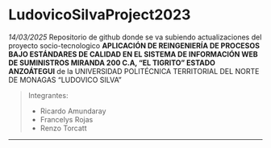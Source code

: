 # LudovicoSilvaProject2023
*14/03/2025*
Repositorio de github donde se va subiendo actualizaciones del proyecto socio-tecnologico **APLICACIÓN DE REINGENIERÍA DE PROCESOS BAJO ESTÁNDARES DE CALIDAD EN EL SISTEMA DE INFORMACIÓN WEB DE SUMINISTROS MIRANDA 200 C.A, “EL TIGRITO” ESTADO ANZOÁTEGUI** de la UNIVERSIDAD POLITÉCNICA TERRITORIAL DEL NORTE DE MONAGAS “LUDOVICO SILVA”


> Integrantes:
> - Ricardo Amundaray
> - Francelys Rojas
> - Renzo Torcatt

****
